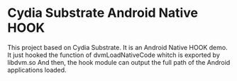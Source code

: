 # Cydia Substrate Android Native HOOK
This project based on Cydia Substrate. 
It is an Android Native HOOK demo.
It just hooked the function of dvmLoadNativeCode whitch is exported by libdvm.so
And then, the hook module can output the full path of the Android applications loaded.